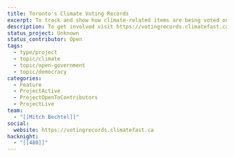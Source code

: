 ```yaml
---
title: Toronto's Climate Voting Records
excerpt: To track and show how climate-related items are being voted on within Toronto City Council.
description: To get involved visit https://votingrecords.climatefast.ca/get-involved/
status_project: Unknown
status_contributor: Open
tags:
  - type/project
  - topic/climate
  - topic/open-government
  - topic/democracy
categories:
  - Feature
  - ProjectActive
  - ProjectOpenToContributors
  - ProjectLive
team:
  - "[[Mitch Bechtel]]"
social:
  website: https://votingrecords.climatefast.ca
hacknight:
  - "[[480]]"
---
```



